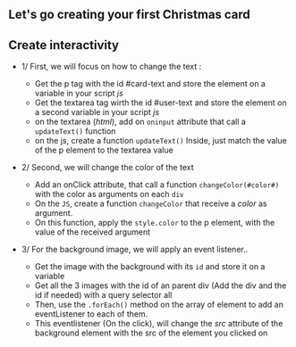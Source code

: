 ## Let's go creating your first Christmas card

## Create interactivity
- 1/ First, we will focus on how to change the text :
    - Get the p tag with the id #card-text and store the element on a variable in your script *js*
    - Get the textarea tag wirth the id #user-text and store the element on a second variable in your script *js*
    - on the textarea (*html*), add on `oninput` attribute that call a `updateText()` function
    - on the js, create a function `updateText()`
        Inside, just match the value of the p element to the textarea value

- 2/ Second, we will change the color of the text
  - Add an onClick attribute, that call a function `changeColor(#color#)` with the color as arguments on each `div`
  - On the `JS`, create a function `changeColor` that receive a *color* as argument.
  - On this function, apply the `style.color` to the p element, with the value of the received argument

- 3/ For the background image, we will apply an event listener..
  - Get the image with the background with its `id` and store it on a variable
  - Get all the 3 images with the id of an parent div (Add the div and the id if needed) with a query selector all
  - Then, use the `.forEach()` method on the array of element to add an eventListener to each of them.
  - This eventlistener (On the click), will change the *src* attribute of the background element with the src of the element you clicked on

